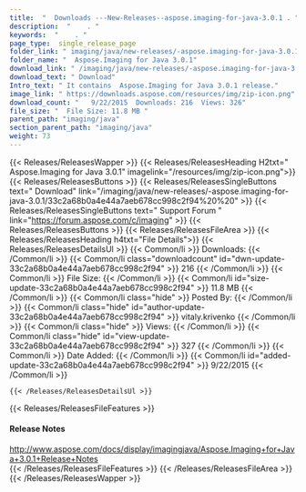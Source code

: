 ```yaml
---
title:  "  Downloads ---New-Releases--aspose.imaging-for-java-3.0.1 . " 
description:  "    . " 
keywords:  "    . " 
page_type:  single_release_page
folder_link: " imaging/java/new-releases/-aspose.imaging-for-java-3.0.1/"
folder_name: "  Aspose.Imaging for Java 3.0.1"
download_link: " /imaging/java/new-releases/-aspose.imaging-for-java-3.0.1/33c2a68b0a4e44a7aeb678cc998c2f94"
download_text: " Download"
Intro_text: " It contains  Aspose.Imaging for Java 3.0.1 release."
image_link: " https://downloads.aspose.com/resources/img/zip-icon.png"
download_count: "   9/22/2015  Downloads: 216  Views: 326"
file_size: "  File Size: 11.8 MB "
parent_path: "imaging/java"
section_parent_path: "imaging/java"
weight: 73 
---
```


{{< Releases/ReleasesWapper >}}
  {{< Releases/ReleasesHeading H2txt="  Aspose.Imaging for Java 3.0.1" imagelink="/resources/img/zip-icon.png">}}
  {{< Releases/ReleasesButtons >}}
    {{< Releases/ReleasesSingleButtons text=" Download" link="/imaging/java/new-releases/-aspose.imaging-for-java-3.0.1/33c2a68b0a4e44a7aeb678cc998c2f94%20%20" >}}
    {{< Releases/ReleasesSingleButtons text=" Support Forum " link="https://forum.aspose.com/c/imaging" >}}
  {{< Releases/ReleasesButtons >}}
  {{< Releases/ReleasesFileArea >}}
    {{< Releases/ReleasesHeading h4txt="File Details">}}
    {{< Releases/ReleasesDetailsUl >}}
            {{< Common/li  >}} Downloads: {{< /Common/li >}} 
      {{< Common/li class="downloadcount" id="dwn-update-33c2a68b0a4e44a7aeb678cc998c2f94" >}} 216 {{< /Common/li >}} 
      {{< Common/li  >}} File Size: {{< /Common/li >}} 
      {{< Common/li id="size-update-33c2a68b0a4e44a7aeb678cc998c2f94" >}} 11.8 MB {{< /Common/li >}} 
      {{< Common/li  class="hide" >}} Posted By: {{< /Common/li >}} 
      {{< Common/li class="hide" id="author-update-33c2a68b0a4e44a7aeb678cc998c2f94" >}} vitaly.krivenko {{< /Common/li >}} 
      {{< Common/li class="hide"  >}} Views: {{< /Common/li >}} 
      {{< Common/li class="hide" id="view-update-33c2a68b0a4e44a7aeb678cc998c2f94" >}} 327 {{< /Common/li >}} 
      {{< Common/li  >}} Date Added: {{< /Common/li >}} 
      {{< Common/li id="added-update-33c2a68b0a4e44a7aeb678cc998c2f94" >}} 9/22/2015 {{< /Common/li >}} 

    {{< /Releases/ReleasesDetailsUl >}}

  {{< Releases/ReleasesFileFeatures >}}
      <h4>Release Notes</h4><div><a href="http://www.aspose.com/docs/display/imagingjava/Aspose.Imaging+for+Java+3.0.1+Release+Notes">http://www.aspose.com/docs/display/imagingjava/Aspose.Imaging+for+Java+3.0.1+Release+Notes</a></div>
  {{< /Releases/ReleasesFileFeatures >}}
 {{< /Releases/ReleasesFileArea >}}
{{< /Releases/ReleasesWapper >}}


